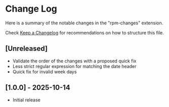 # Change Log

Here is a summary of the notable changes in the "rpm-changes" extension.

Check [Keep a Changelog](http://keepachangelog.com/) for recommendations on how
to structure this file.

## [Unreleased]

- Validate the order of the changes with a proposed quick fix
- Less strict regular expression for matching the date header
- Quick fix for invalid week days

## [1.0.0] - 2025-10-14

- Initial release
